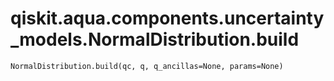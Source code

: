 # qiskit.aqua.components.uncertainty\_models.NormalDistribution.build

`NormalDistribution.build(qc, q, q_ancillas=None, params=None)`

